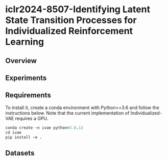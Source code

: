 # 

# iclr2024-8507-Identifying Latent State Transition Processes for Individualized Reinforcement Learning
## Overview
## Experiments
## Requirements
To install it, create a conda environment with Python>=3.6 and follow the instructions below. Note that the current implementation of Individualized-VAE requires a GPU.
```ruby
conda create -n ivae python=3.6.13
cd ivae
pip install -e .
```
## Datasets
